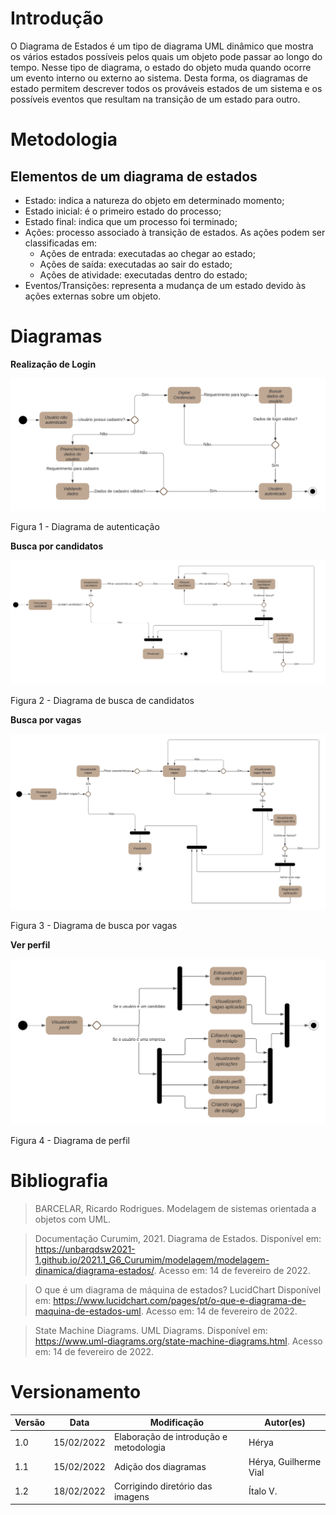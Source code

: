 # Introdução

O Diagrama de Estados é um tipo de diagrama UML dinâmico que mostra os vários estados possíveis pelos quais um objeto pode passar ao longo do tempo. Nesse tipo de diagrama, o estado do objeto muda quando ocorre um evento interno ou externo ao sistema. Desta forma, os diagramas de estado permitem descrever todos os prováveis estados de um sistema e os possíveis eventos que resultam na transição de um estado para outro.

# Metodologia
## Elementos de um diagrama de estados
* Estado: indica a natureza do objeto em determinado momento; 
* Estado inicial: é o primeiro estado do processo;
* Estado final: indica que um processo foi terminado;
* Ações: processo associado à transição de estados. As ações podem ser classificadas em:
    * Ações de entrada: executadas ao chegar ao estado;
    * Ações de saída: executadas ao sair do estado;
    * Ações de atividade: executadas dentro do estado;
* Eventos/Transições: representa a mudança de um estado devido às ações externas sobre um objeto.

# Diagramas

**Realização de Login**

[![Imagem](../../assets/Modelagem/DiagramaDeEstados/DiagramaAutenticacao.png)](../../assets/Modelagem/DiagramaDeEstados/DiagramaAutenticacao.png)
<figcaption> Figura 1 - Diagrama de autenticação  </figcaption>

**Busca por candidatos**

[![Imagem](../../assets/Modelagem/DiagramaDeEstados/DiagramaBuscaCandidato.png)](../../assets/Modelagem/DiagramaDeEstados/DiagramaBuscaCandidato.png)
<figcaption> Figura 2 - Diagrama de busca de candidatos  </figcaption>


**Busca por vagas**

[![Imagem](../../assets/Modelagem/DiagramaDeEstados/DiagramaVagas.png)](../../assets/Modelagem/DiagramaDeEstados/DiagramaVagas.png)
<figcaption> Figura 3 - Diagrama de busca por vagas  </figcaption>

**Ver perfil**

[![Imagem](../../assets/Modelagem/DiagramaDeEstados/DiagramaPerfil.png)](../../assets/Modelagem/DiagramaDeEstados/DiagramaPerfil.png)
<figcaption> Figura 4 - Diagrama de perfil  </figcaption>

# Bibliografia

> BARCELAR, Ricardo Rodrigues. Modelagem de sistemas orientada a objetos com UML. 

> Documentação Curumim, 2021. Diagrama de Estados. Disponível em: <https://unbarqdsw2021-1.github.io/2021.1_G6_Curumim/modelagem/modelagem-dinamica/diagrama-estados/>. Acesso em: 14 de fevereiro de 2022. 

> O que é um diagrama de máquina de estados? LucidChart Disponível em: <https://www.lucidchart.com/pages/pt/o-que-e-diagrama-de-maquina-de-estados-uml>. Acesso em: 14 de fevereiro de 2022. 

> State Machine Diagrams. UML Diagrams. Disponível em: <https://www.uml-diagrams.org/state-machine-diagrams.html>. Acesso em: 14 de fevereiro de 2022.

# Versionamento

Versão | Data | Modificação | Autor(es) |
|--|--|--|--|
|1.0|15/02/2022|Elaboração de introdução e metodologia| Hérya|
|1.1|15/02/2022|Adição dos diagramas| Hérya, Guilherme Vial |
|1.2|18/02/2022|Corrigindo diretório das imagens|Ítalo V.|

